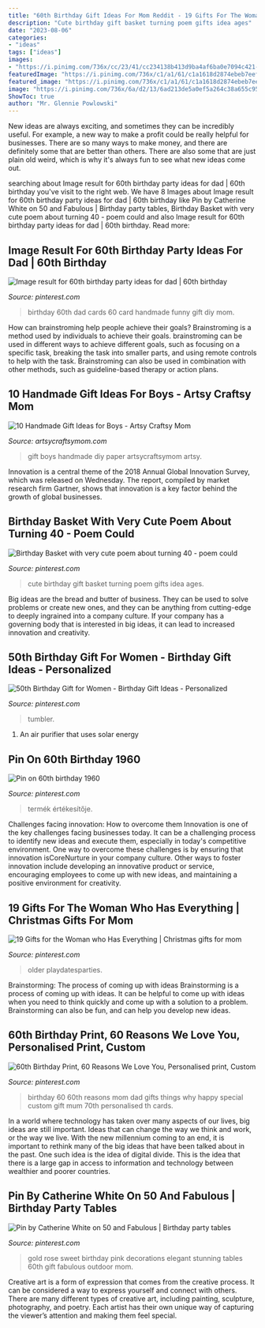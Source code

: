 ```yaml
---
title: "60th Birthday Gift Ideas For Mom Reddit - 19 Gifts For The Woman Who Has Everything"
description: "Cute birthday gift basket turning poem gifts idea ages"
date: "2023-08-06"
categories:
- "ideas"
tags: ["ideas"]
images:
- "https://i.pinimg.com/736x/cc/23/41/cc234138b413d9ba4af6ba0e7094c421--th-birthday-gifts--birthday.jpg"
featuredImage: "https://i.pinimg.com/736x/c1/a1/61/c1a1618d2874ebeb7eefab24e2be4f70.jpg"
featured_image: "https://i.pinimg.com/736x/c1/a1/61/c1a1618d2874ebeb7eefab24e2be4f70.jpg"
image: "https://i.pinimg.com/736x/6a/d2/13/6ad213de5a0ef5a264c38a655c953337.jpg"
ShowToc: true
author: "Mr. Glennie Powlowski"
---
```



New ideas are always exciting, and sometimes they can be incredibly useful. For example, a new way to make a profit could be really helpful for businesses. There are so many ways to make money, and there are definitely some that are better than others. There are also some that are just plain old weird, which is why it's always fun to see what new ideas come out.

	

		
searching about Image result for 60th birthday party ideas for dad | 60th birthday you've visit to the right web. We have 8 Images about Image result for 60th birthday party ideas for dad | 60th birthday like Pin by Catherine White on 50 and Fabulous | Birthday party tables, Birthday Basket with very cute poem about turning 40 - poem could and also Image result for 60th birthday party ideas for dad | 60th birthday. Read more:
		
    
## Image Result For 60th Birthday Party Ideas For Dad | 60th Birthday

<img loading=lazy src="https://i.pinimg.com/originals/32/f9/83/32f983c2952acb382f7bf88938b60b97.jpg" onerror="this.onerror=null;this.src='https://tse3.mm.bing.net/th?id=OIP.OvymL0Mh4VMQ0wxuedTq7gHaJ3&amp;pid=15.1';" alt="Image result for 60th birthday party ideas for dad | 60th birthday">

_Source: pinterest.com_

>birthday 60th dad cards 60 card handmade funny gift diy mom. 

	

How can brainstroming help people achieve their goals?
Brainstroming is a method used by individuals to achieve their goals. brainstroming can be used in different ways to achieve different goals, such as focusing on a specific task, breaking the task into smaller parts, and using remote controls to help with the task. Brainstroming can also be used in combination with other methods, such as guideline-based therapy or action plans.

    
## 10 Handmade Gift Ideas For Boys - Artsy Craftsy Mom

<img loading=lazy src="https://i2.wp.com/artsycraftsymom.com/content/uploads/2015/08/10-Handmade-Gift-Ideas-for-Boys.jpg?fit=700%2C1000&amp;ssl=1" onerror="this.onerror=null;this.src='https://tse1.mm.bing.net/th?id=OIP.KmdA4qPgDqyIySrcg1gKqQHaKl&amp;pid=15.1';" alt="10 Handmade Gift Ideas for Boys - Artsy Craftsy Mom">

_Source: artsycraftsymom.com_

>gift boys handmade diy paper artsycraftsymom artsy. 

	

Innovation is a central theme of the 2018 Annual Global Innovation Survey, which was released on Wednesday. The report, compiled by market research firm Gartner, shows that innovation is a key factor behind the growth of global businesses.

    
## Birthday Basket With Very Cute Poem About Turning 40 - Poem Could

<img loading=lazy src="https://i.pinimg.com/originals/db/06/7e/db067ef2a11a5aa455f6300b63abc18b.jpg" onerror="this.onerror=null;this.src='https://tse2.mm.bing.net/th?id=OIP.ZR2vVDEcxRAQ-pe_7FDFqgHaLi&amp;pid=15.1';" alt="Birthday Basket with very cute poem about turning 40 - poem could">

_Source: pinterest.com_

>cute birthday gift basket turning poem gifts idea ages. 

	

Big ideas are the bread and butter of business. They can be used to solve problems or create new ones, and they can be anything from cutting-edge to deeply ingrained into a company culture. If your company has a governing body that is interested in big ideas, it can lead to increased innovation and creativity.

    
## 50th Birthday Gift For Women - Birthday Gift Ideas - Personalized

<img loading=lazy src="https://i.pinimg.com/736x/61/5c/30/615c303ae646cddebf57466a731fb48d.jpg" onerror="this.onerror=null;this.src='https://tse1.mm.bing.net/th?id=OIP.KTsu4UfZwpGih0lySWkPvgHaJ3&amp;pid=15.1';" alt="50th Birthday Gift for Women - Birthday Gift Ideas - Personalized">

_Source: pinterest.com_

>tumbler. 

	

1. An air purifier that uses solar energy 

    
## Pin On 60th Birthday 1960

<img loading=lazy src="https://i.pinimg.com/736x/c1/a1/61/c1a1618d2874ebeb7eefab24e2be4f70.jpg" onerror="this.onerror=null;this.src='https://tse2.mm.bing.net/th?id=OIP.LCE_odSY6E9gjr3C-P39ogHaJQ&amp;pid=15.1';" alt="Pin on 60th birthday 1960">

_Source: pinterest.com_

>termék értékesítője. 

	

Challenges facing innovation: How to overcome them
Innovation is one of the key challenges facing businesses today. It can be a challenging process to identify new ideas and execute them, especially in today's competitive environment. One way to overcome these challenges is by ensuring that innovation isCoreNurture in your company culture. Other ways to foster innovation include developing an innovative product or service, encouraging employees to come up with new ideas, and maintaining a positive environment for creativity.

    
## 19 Gifts For The Woman Who Has Everything | Christmas Gifts For Mom

<img loading=lazy src="https://i.pinimg.com/736x/6a/d2/13/6ad213de5a0ef5a264c38a655c953337.jpg" onerror="this.onerror=null;this.src='https://tse2.mm.bing.net/th?id=OIP.TWJ066mnxYq5oOig69r58wHaLG&amp;pid=15.1';" alt="19 Gifts for the Woman who Has Everything | Christmas gifts for mom">

_Source: pinterest.com_

>older playdatesparties. 

	

Brainstorming: The process of coming up with ideas
Brainstorming is a process of coming up with ideas. It can be helpful to come up with ideas when you need to think quickly and come up with a solution to a problem. Brainstorming can also be fun, and can help you develop new ideas.

    
## 60th Birthday Print, 60 Reasons We Love You, Personalised Print, Custom

<img loading=lazy src="https://i.pinimg.com/736x/cc/23/41/cc234138b413d9ba4af6ba0e7094c421--th-birthday-gifts--birthday.jpg" onerror="this.onerror=null;this.src='https://tse1.mm.bing.net/th?id=OIP.xFIbKGXqdOguHiNoFBRFhAHaHa&amp;pid=15.1';" alt="60th Birthday Print, 60 Reasons We Love You, Personalised print, Custom">

_Source: pinterest.com_

>birthday 60 60th reasons mom dad gifts things why happy special custom gift mum 70th personalised th cards. 

	

In a world where technology has taken over many aspects of our lives, big ideas are still important. Ideas that can change the way we think and work, or the way we live. With the new millennium coming to an end, it is important to rethink many of the big ideas that have been talked about in the past. One such idea is the idea of digital divide. This is the idea that there is a large gap in access to information and technology between wealthier and poorer countries.

    
## Pin By Catherine White On 50 And Fabulous | Birthday Party Tables

<img loading=lazy src="https://i.pinimg.com/originals/ca/74/e1/ca74e187b58068528ecb622207298541.png" onerror="this.onerror=null;this.src='https://tse3.mm.bing.net/th?id=OIP.NWnuOHjN9_b_2XrhvmJCXwHaHa&amp;pid=15.1';" alt="Pin by Catherine White on 50 and Fabulous | Birthday party tables">

_Source: pinterest.com_

>gold rose sweet birthday pink decorations elegant stunning tables 60th gift fabulous outdoor mom. 

	

Creative art is a form of expression that comes from the creative process. It can be considered a way to express yourself and connect with others. There are many different types of creative art, including painting, sculpture, photography, and poetry. Each artist has their own unique way of capturing the viewer’s attention and making them feel special.

